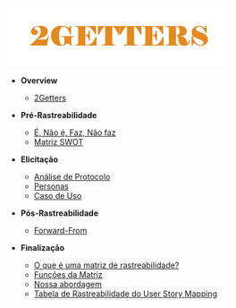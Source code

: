 <a href="">
  <img src="assets/banner2.png" alt="2GETTERS">
</a>

* **Overview**
    * [2Getters](/)
* **Pré-Rastreabilidade**
    * [É, Não é, Faz, Não faz](pages/fazNaoFaz.md)
    * [Matriz SWOT](pages/swot.md)
* **Elicitação**
    * [Análise de Protocolo](pages/analiseProtocolo.md)
    * [Personas](pages/personas.md)
    * [Caso de Uso](pages/casoUso.md)
* **Pós-Rastreabilidade**
    * [Forward-From](pages/forwardFrom.md)

* **Finalização**
  * [O que é uma matriz de rastreabilidade?](pages/finalizacao.md#o-que-e-uma-matriz-de-rastreabilidade)
  * [Funções da Matriz](pages/finalizacao.md#funcoes-da-matriz)
  * [Nossa abordagem](pages/finalizacao.md#nossa-abordagem)
  * [Tabela de Rastreabilidade do User Story Mapping](pages/finalizacao.md#tabela-de-rastreabilidade-do-user-story-mapping)
